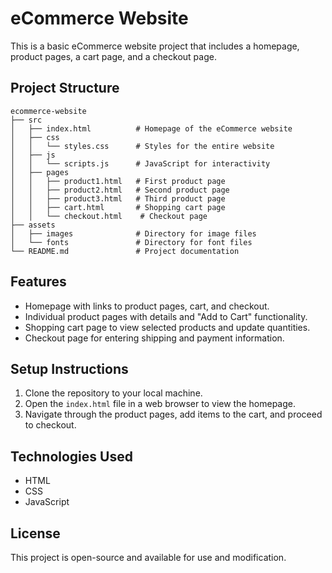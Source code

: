 # eCommerce Website

This is a basic eCommerce website project that includes a homepage, product pages, a cart page, and a checkout page.

## Project Structure

```
ecommerce-website
├── src
│   ├── index.html          # Homepage of the eCommerce website
│   ├── css
│   │   └── styles.css      # Styles for the entire website
│   ├── js
│   │   └── scripts.js      # JavaScript for interactivity
│   ├── pages
│   │   ├── product1.html   # First product page
│   │   ├── product2.html   # Second product page
│   │   ├── product3.html   # Third product page
│   │   ├── cart.html       # Shopping cart page
│   │   └── checkout.html    # Checkout page
├── assets
│   ├── images              # Directory for image files
│   └── fonts               # Directory for font files
└── README.md               # Project documentation
```

## Features

- Homepage with links to product pages, cart, and checkout.
- Individual product pages with details and "Add to Cart" functionality.
- Shopping cart page to view selected products and update quantities.
- Checkout page for entering shipping and payment information.

## Setup Instructions

1. Clone the repository to your local machine.
2. Open the `index.html` file in a web browser to view the homepage.
3. Navigate through the product pages, add items to the cart, and proceed to checkout.

## Technologies Used

- HTML
- CSS
- JavaScript

## License

This project is open-source and available for use and modification.